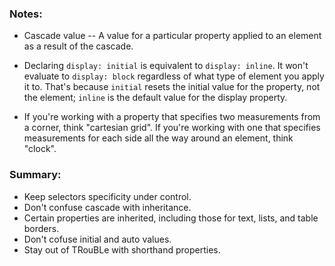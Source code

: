 ### Notes:
- Cascade value -- A value for a particular property applied to
  an element as a result of the cascade.
 
- Declaring `display: initial` is equivalent to `display: inline`.
  It won't evaluate to `display: block` regardless of what type of
  element you apply it to. That's because `initial` resets the initial
  value for the property, not the element; `inline` is the default value
  for the display property.

- If you're working with a property that specifies two measurements
from a corner, think "cartesian grid". If you're working with one
that specifies measurements for each side all the way around an element,
think "clock".

### Summary:
- Keep selectors specificity under control.
- Don't confuse cascade with inheritance.
- Certain properties are inherited, including those for text, lists, and table borders.
- Don't cofuse initial and auto values.
- Stay out of TRouBLe with shorthand properties.
